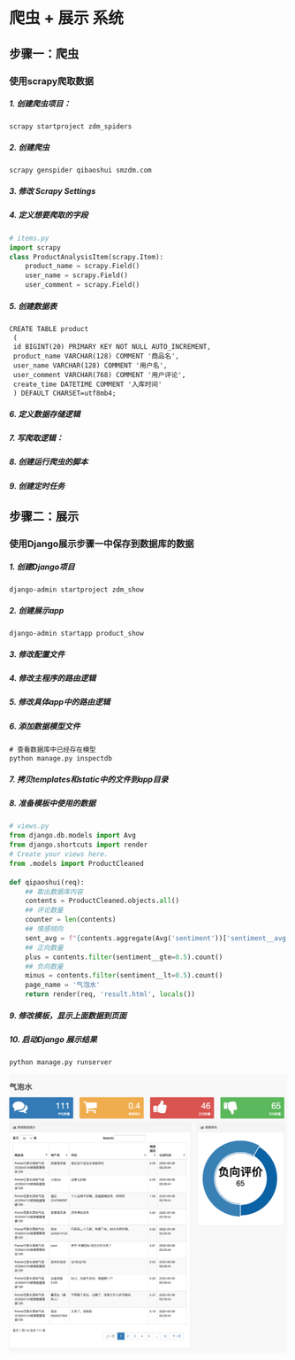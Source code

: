 # 爬虫 + 展示 系统

## 步骤一：爬虫

### 使用scrapy爬取数据

##### 1. 创建爬虫项目：

```Shell
scrapy startproject zdm_spiders
```

##### 2. 创建爬虫

```Shell
scrapy genspider qibaoshui smzdm.com
```

##### 3. 修改 Scrapy Settings

##### 4. 定义想要爬取的字段

```Python
# items.py
import scrapy
class ProductAnalysisItem(scrapy.Item):
    product_name = scrapy.Field()
    user_name = scrapy.Field()
    user_comment = scrapy.Field()
```

##### 5. 创建数据表

```mysql
CREATE TABLE product
 (
 id BIGINT(20) PRIMARY KEY NOT NULL AUTO_INCREMENT,
 product_name VARCHAR(128) COMMENT '商品名',
 user_name VARCHAR(128) COMMENT '用户名',
 user_comment VARCHAR(768) COMMENT '用户评论',
 create_time DATETIME COMMENT '入库时间'
 ) DEFAULT CHARSET=utf8mb4;
```

##### 6. 定义数据存储逻辑

##### 7. 写爬取逻辑：

##### 8. 创建运行爬虫的脚本

##### 9. 创建定时任务


## 步骤二：展示

### 使用Django展示步骤一中保存到数据库的数据

##### 1. 创建Django项目

```Shell
django-admin startproject zdm_show
```

##### 2. 创建展示app

```Shell
django-admin startapp product_show
```

##### 3. 修改配置文件

##### 4. 修改主程序的路由逻辑

##### 5. 修改具体app中的路由逻辑

##### 6. 添加数据模型文件

```Shell
# 查看数据库中已经存在模型
python manage.py inspectdb
```

##### 7. 拷贝templates和static中的文件到app目录

##### 8. 准备模板中使用的数据

```Python
# views.py
from django.db.models import Avg
from django.shortcuts import render
# Create your views here.
from .models import ProductCleaned

def qipaoshui(req):
    ## 取出数据库内容
    contents = ProductCleaned.objects.all()
    ## 评论数量
    counter = len(contents)
    ## 情感倾向
    sent_avg = f"{contents.aggregate(Avg('sentiment'))['sentiment__avg']:0.1f}"
    ## 正向数量
    plus = contents.filter(sentiment__gte=0.5).count()
    ## 负向数量
    minus = contents.filter(sentiment__lt=0.5).count()
    page_name = '气泡水'
    return render(req, 'result.html', locals())
```

##### 9. 修改模板，显示上面数据到页面

##### 10. 启动Django 展示结果

```shell
python manage.py runserver
```

![气泡水舆情分析平台展示结果](./web_capture.png)
